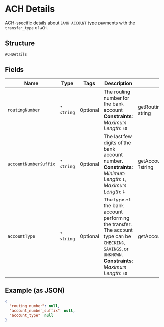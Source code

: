 
# ACH Details

ACH-specific details about `BANK_ACCOUNT` type payments with the `transfer_type` of `ACH`.

## Structure

`ACHDetails`

## Fields

| Name | Type | Tags | Description | Getter | Setter |
|  --- | --- | --- | --- | --- | --- |
| `routingNumber` | `?string` | Optional | The routing number for the bank account.<br>**Constraints**: *Maximum Length*: `50` | getRoutingNumber(): ?string | setRoutingNumber(?string routingNumber): void |
| `accountNumberSuffix` | `?string` | Optional | The last few digits of the bank account number.<br>**Constraints**: *Minimum Length*: `1`, *Maximum Length*: `4` | getAccountNumberSuffix(): ?string | setAccountNumberSuffix(?string accountNumberSuffix): void |
| `accountType` | `?string` | Optional | The type of the bank account performing the transfer. The account type can be `CHECKING`,<br>`SAVINGS`, or `UNKNOWN`.<br>**Constraints**: *Maximum Length*: `50` | getAccountType(): ?string | setAccountType(?string accountType): void |

## Example (as JSON)

```json
{
  "routing_number": null,
  "account_number_suffix": null,
  "account_type": null
}
```

